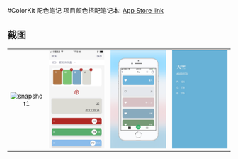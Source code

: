 #ColorKit
配色笔记 项目颜色搭配笔记本: [App Store link](https://itunes.apple.com/cn/app/id1422973826)

## 截图

| | | | |
| :--: | :------------: | :------------: | :--: |
| ![snapshot1] | ![snapshot2] | ![snapshot3] | ![snapshot4] |

[snapshot1]:assets/IMG_1818.PNG
[snapshot2]:assets/IMG_1817.PNG
[snapshot3]:assets/IMG_0662.PNG
[snapshot4]:assets/IMG_1821.JPG